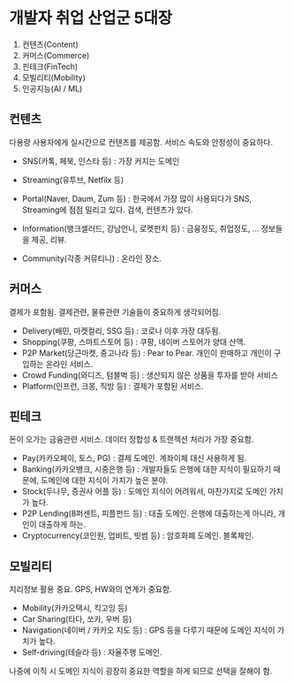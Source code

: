 # 개발자 취업 산업군 5대장

1. 컨텐츠(Content)
2. 커머스(Commerce)
3. 핀테크(FinTech)
4. 모빌리티(Mobility)
5. 인공지능(AI / ML)



## 컨텐츠

다용량 사용자에게 실시간으로 컨텐츠를 제공함. 서비스 속도와 안정성이 중요하다.

- SNS(카톡, 페북, 인스타 등) : 가장 커지는 도메인

- Streaming(유투브, Netfilx 등)
- Portal(Naver, Daum, Zum 등) : 한국에서 가장 많이 사용되다가 SNS, Streaming에 점점 밀리고 있다. 검색, 컨텐츠가 있다.
- Information(뱅크셀러드, 강남언니, 로켓펀치 등) : 금융정도, 취업정도, ... 정보들을 제공, 리뷰.
- Community(각종 커뮤티니) : 온라인 장소.



## 커머스

결제가 포함됨. 결제관련, 물류관련 기술들이 중요하게 생각되어짐.

- Delivery(배민, 마켓컬리, SSG 등) : 코로나 이후 가장 대두됨.
- Shopping(쿠팡, 스마트스토어 등) : 쿠팡, 네이버 스토어가 양대 산맥.
- P2P Market(당근마켓, 중고나라 등) : Pear to Pear. 개인이 판매하고 개인이 구입하는 온라인 서비스.
- Crowd Funding(와디즈, 텀블벅 등) : 생산되지 않은 상품을 투자를 받아 서비스
- Platform(인프런, 크몽, 직방 등) : 결제가 포함된 서비스.



## 핀테크

돈이 오가는 금융관련 서비스. 데이터 정합성 & 트랜젝션 처리가 가장 중요함.

- Pay(카카오페이, 토스, PG) : 결제 도메인. 계좌이체 대신 사용하게 됨.
- Banking(카카오뱅크, 시중은행 등) : 개발자들도 은행에 대한 지식이 필요하기 때문에, 도메인에 대한 지식이 가치가 높은 분야.
- Stock(두나무, 증권사 어플 등) : 도메인 지식이 어려워서, 마찬가지로 도메인 가치가 높다.
- P2P Lending(8퍼센트, 피플펀드 등) : 대출 도메인. 은행에 대출하는게 아니라, 개인이 대출하게 하는.
- Cryptocurrency(코인원, 업비트, 빗썸 등) : 암호화폐 도메인. 블록체인.



## 모빌리티

지리정보 활용 중요. GPS, HW와의 연계가 중요함.

- Mobility(카카오택시, 킥고잉 등)
- Car Sharing(타다, 쏘카, 우버 등)
- Navigation(네이버 / 카카오 지도 등) : GPS 등을 다루기 때문에 도메인 지식이 가치가 높다.
- Self-driving(테슬라 등) : 자율주행 도메인.



나중에 이직 시 도메인 지식이 굉장히 중요한 역할을 하게 되므로 선택을 잘해야 함.

